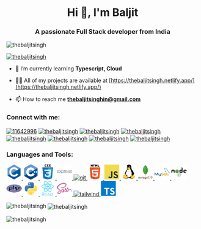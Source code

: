 <h1 align="center">Hi 👋, I'm Baljit</h1>
<h3 align="center">A passionate Full Stack developer from India</h3>

<p align="left"> <img src="https://komarev.com/ghpvc/?username=thebaljitsingh&label=Profile%20views&color=0e75b6&style=flat" alt="thebaljitsingh" /> </p>

<p align="left"> <a href="https://twitter.com/thebaljitsingh" target="blank"><img src="https://img.shields.io/twitter/follow/thebaljitsingh?logo=twitter&style=for-the-badge" alt="thebaljitsingh" /></a> </p>

- 🌱 I’m currently learning **Typescript, Cloud**

- 👨‍💻 All of my projects are available at [https://thebaljitsingh.netlify.app/](https://thebaljitsingh.netlify.app/)

- 📫 How to reach me **thebaljitsinghin@gmail.com**

<h3 align="left">Connect with me:</h3>
<p align="left">
<a href="https://stackoverflow.com/users/11642996" target="blank"><img align="center" src="https://raw.githubusercontent.com/rahuldkjain/github-profile-readme-generator/master/src/images/icons/Social/stack-overflow.svg" alt="11642996" height="30" width="40" /></a>
<a href="https://linkedin.com/in/thebaljitsingh" target="blank"><img align="center" src="https://raw.githubusercontent.com/rahuldkjain/github-profile-readme-generator/master/src/images/icons/Social/linked-in-alt.svg" alt="thebaljitsingh" height="30" width="40" /></a>
<a href="https://www.codechef.com/users/thebaljitsingh" target="blank"><img align="center" src="https://cdn.jsdelivr.net/npm/simple-icons@3.1.0/icons/codechef.svg" alt="thebaljitsingh" height="30" width="40" /></a>
<a href="https://codeforces.com/profile/thebaljitsingh" target="blank"><img align="center" src="https://raw.githubusercontent.com/rahuldkjain/github-profile-readme-generator/master/src/images/icons/Social/codeforces.svg" alt="thebaljitsingh" height="30" width="40" /></a>
<a href="https://www.leetcode.com/thebaljitsingh" target="blank"><img align="center" src="https://raw.githubusercontent.com/rahuldkjain/github-profile-readme-generator/master/src/images/icons/Social/leet-code.svg" alt="thebaljitsingh" height="30" width="40" /></a>
<a href="https://auth.geeksforgeeks.org/user/thebaljitsingh" target="blank"><img align="center" src="https://raw.githubusercontent.com/rahuldkjain/github-profile-readme-generator/master/src/images/icons/Social/geeks-for-geeks.svg" alt="thebaljitsingh" height="30" width="40" /></a>
<a href="https://twitter.com/thebaljitsingh" target="blank"><img align="center" src="https://raw.githubusercontent.com/rahuldkjain/github-profile-readme-generator/master/src/images/icons/Social/twitter.svg" alt="thebaljitsingh" height="30" width="40" /></a>
<a href="https://instagram.com/thebaljitsingh" target="blank"><img align="center" src="https://raw.githubusercontent.com/rahuldkjain/github-profile-readme-generator/master/src/images/icons/Social/instagram.svg" alt="thebaljitsingh" height="30" width="40" /></a>
</p>

<h3 align="left">Languages and Tools:</h3>
<p align="left"> <a href="https://www.cprogramming.com/" target="_blank" rel="noreferrer"> <img src="https://raw.githubusercontent.com/devicons/devicon/master/icons/c/c-original.svg" alt="c" width="40" height="40"/> </a> <a href="https://www.w3schools.com/cpp/" target="_blank" rel="noreferrer"> <img src="https://raw.githubusercontent.com/devicons/devicon/master/icons/cplusplus/cplusplus-original.svg" alt="cplusplus" width="40" height="40"/> </a> <a href="https://www.w3schools.com/css/" target="_blank" rel="noreferrer"> <img src="https://raw.githubusercontent.com/devicons/devicon/master/icons/css3/css3-original-wordmark.svg" alt="css3" width="40" height="40"/> </a> <a href="https://expressjs.com" target="_blank" rel="noreferrer"> <img src="https://raw.githubusercontent.com/devicons/devicon/master/icons/express/express-original-wordmark.svg" alt="express" width="40" height="40"/> </a> <a href="https://git-scm.com/" target="_blank" rel="noreferrer"> <img src="https://www.vectorlogo.zone/logos/git-scm/git-scm-icon.svg" alt="git" width="40" height="40"/> </a> <a href="https://www.w3.org/html/" target="_blank" rel="noreferrer"> <img src="https://raw.githubusercontent.com/devicons/devicon/master/icons/html5/html5-original-wordmark.svg" alt="html5" width="40" height="40"/> </a> <a href="https://developer.mozilla.org/en-US/docs/Web/JavaScript" target="_blank" rel="noreferrer"> <img src="https://raw.githubusercontent.com/devicons/devicon/master/icons/javascript/javascript-original.svg" alt="javascript" width="40" height="40"/> </a> <a href="https://www.linux.org/" target="_blank" rel="noreferrer"> <img src="https://raw.githubusercontent.com/devicons/devicon/master/icons/linux/linux-original.svg" alt="linux" width="40" height="40"/> </a> <a href="https://www.mongodb.com/" target="_blank" rel="noreferrer"> <img src="https://raw.githubusercontent.com/devicons/devicon/master/icons/mongodb/mongodb-original-wordmark.svg" alt="mongodb" width="40" height="40"/> </a> <a href="https://www.mysql.com/" target="_blank" rel="noreferrer"> <img src="https://raw.githubusercontent.com/devicons/devicon/master/icons/mysql/mysql-original-wordmark.svg" alt="mysql" width="40" height="40"/> </a> <a href="https://nodejs.org" target="_blank" rel="noreferrer"> <img src="https://raw.githubusercontent.com/devicons/devicon/master/icons/nodejs/nodejs-original-wordmark.svg" alt="nodejs" width="40" height="40"/> </a> <a href="https://www.php.net" target="_blank" rel="noreferrer"> <img src="https://raw.githubusercontent.com/devicons/devicon/master/icons/php/php-original.svg" alt="php" width="40" height="40"/> </a> <a href="https://www.python.org" target="_blank" rel="noreferrer"> <img src="https://raw.githubusercontent.com/devicons/devicon/master/icons/python/python-original.svg" alt="python" width="40" height="40"/> </a> <a href="https://reactjs.org/" target="_blank" rel="noreferrer"> <img src="https://raw.githubusercontent.com/devicons/devicon/master/icons/react/react-original-wordmark.svg" alt="react" width="40" height="40"/> </a> <a href="https://sass-lang.com" target="_blank" rel="noreferrer"> <img src="https://raw.githubusercontent.com/devicons/devicon/master/icons/sass/sass-original.svg" alt="sass" width="40" height="40"/> </a> <a href="https://tailwindcss.com/" target="_blank" rel="noreferrer"> <img src="https://www.vectorlogo.zone/logos/tailwindcss/tailwindcss-icon.svg" alt="tailwind" width="40" height="40"/> </a> <a href="https://www.typescriptlang.org/" target="_blank" rel="noreferrer"> <img src="https://raw.githubusercontent.com/devicons/devicon/master/icons/typescript/typescript-original.svg" alt="typescript" width="40" height="40"/> </a> </p>

<p><img align="left" src="https://github-readme-stats.vercel.app/api/top-langs?username=thebaljitsingh&show_icons=true&locale=en&layout=compact" alt="thebaljitsingh" /></p>

<p>&nbsp;<img align="center" src="https://github-readme-stats.vercel.app/api?username=thebaljitsingh&show_icons=true&locale=en" alt="thebaljitsingh" /></p>

<p><img align="center" src="https://github-readme-streak-stats.herokuapp.com/?user=thebaljitsingh&" alt="thebaljitsingh" /></p>
